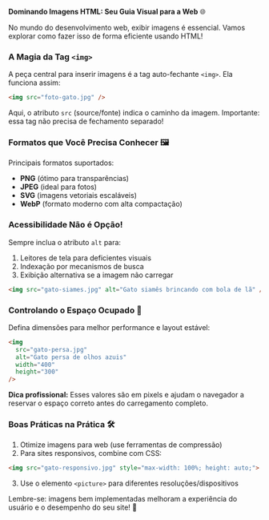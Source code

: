 

**Dominando Imagens HTML: Seu Guia Visual para a Web** 🌐

No mundo do desenvolvimento web, exibir imagens é essencial. Vamos explorar como fazer isso de forma eficiente usando HTML!

### A Magia da Tag `<img>`

A peça central para inserir imagens é a tag auto-fechante `<img>`. Ela funciona assim:

```html
<img src="foto-gato.jpg" />
```

Aqui, o atributo `src` (source/fonte) indica o caminho da imagem. Importante: essa tag não precisa de fechamento separado!

### Formatos que Você Precisa Conhecer 🖼️

Principais formatos suportados:
- **PNG** (ótimo para transparências)
- **JPEG** (ideal para fotos)
- **SVG** (imagens vetoriais escaláveis)
- **WebP** (formato moderno com alta compactação)

### Acessibilidade Não é Opção!

Sempre inclua o atributo `alt` para:
1. Leitores de tela para deficientes visuais
2. Indexação por mecanismos de busca
3. Exibição alternativa se a imagem não carregar

```html
<img src="gato-siames.jpg" alt="Gato siamês brincando com bola de lã" />
```

### Controlando o Espaço Ocupado 📏

Defina dimensões para melhor performance e layout estável:

```html
<img 
  src="gato-persa.jpg" 
  alt="Gato persa de olhos azuis" 
  width="400" 
  height="300"
/>
```

**Dica profissional:** Esses valores são em pixels e ajudam o navegador a reservar o espaço correto antes do carregamento completo.

### Boas Práticas na Prática 🛠️

1. Otimize imagens para web (use ferramentas de compressão)
2. Para sites responsivos, combine com CSS:
```html
<img src="gato-responsivo.jpg" style="max-width: 100%; height: auto;">
```
3. Use o elemento `<picture>` para diferentes resoluções/dispositivos

Lembre-se: imagens bem implementadas melhoram a experiência do usuário e o desempenho do seu site! 🚀